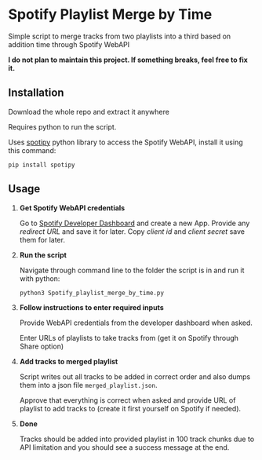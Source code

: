# Spotify Playlist Merge by Time
Simple script to merge tracks from two playlists into a third based on addition time through Spotify WebAPI

**I do not plan to maintain this project. If something breaks, feel free to fix it.**

## Installation

Download the whole repo and extract it anywhere

Requires python to run the script.

Uses [spotipy](https://github.com/spotipy-dev/spotipy) python library to access the Spotify WebAPI, install it using this command:

```
pip install spotipy
```

## Usage
1. **Get Spotify WebAPI credentials**
    
    Go to [Spotify Developer Dashboard](https://developer.spotify.com/dashboard/applications) and create a new App. Provide any *redirect URL* and save it for later. Copy *client id* and *client secret* save them for later.

2. **Run the script**
    
    Navigate through command line to the folder the script is in and run it with python:    
    ```
    python3 Spotify_playlist_merge_by_time.py
    ```

3. **Follow instructions to enter required inputs**
    
    Provide WebAPI credentials from the developer dashboard when asked.
    
    Enter URLs of playlists to take tracks from (get it on Spotify through Share option)

4. **Add tracks to merged playlist**

    Script writes out all tracks to be added in correct order and also dumps them into a json file ```merged_playlist.json```.

    Approve that everything is correct when asked and provide URL of playlist to add tracks to (create it first yourself on Spotify if needed).

5. **Done**

    Tracks should be added into provided playlist in 100 track chunks due to API limitation and you should see a success message at the end.
